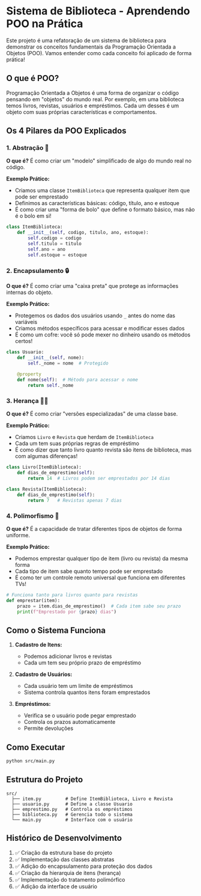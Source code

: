 # Sistema de Biblioteca - Aprendendo POO na Prática

Este projeto é uma refatoração de um sistema de biblioteca para demonstrar os conceitos fundamentais da Programação Orientada a Objetos (POO). Vamos entender como cada conceito foi aplicado de forma prática!

## O que é POO?

Programação Orientada a Objetos é uma forma de organizar o código pensando em "objetos" do mundo real. Por exemplo, em uma biblioteca temos livros, revistas, usuários e empréstimos. Cada um desses é um objeto com suas próprias características e comportamentos.

## Os 4 Pilares da POO Explicados

### 1. Abstração 🎯
**O que é?** É como criar um "modelo" simplificado de algo do mundo real no código.

**Exemplo Prático:**
- Criamos uma classe `ItemBiblioteca` que representa qualquer item que pode ser emprestado
- Definimos as características básicas: código, título, ano e estoque
- É como criar uma "forma de bolo" que define o formato básico, mas não é o bolo em si!

```python
class ItemBiblioteca:
    def __init__(self, codigo, titulo, ano, estoque):
        self.codigo = codigo
        self.titulo = titulo
        self.ano = ano
        self.estoque = estoque
```

### 2. Encapsulamento 🔒
**O que é?** É como criar uma "caixa preta" que protege as informações internas do objeto.

**Exemplo Prático:**
- Protegemos os dados dos usuários usando `_` antes do nome das variáveis
- Criamos métodos específicos para acessar e modificar esses dados
- É como um cofre: você só pode mexer no dinheiro usando os métodos certos!

```python
class Usuario:
    def __init__(self, nome):
        self._nome = nome  # Protegido
    
    @property
    def nome(self):  # Método para acessar o nome
        return self._nome
```

### 3. Herança 👨‍👦
**O que é?** É como criar "versões especializadas" de uma classe base.

**Exemplo Prático:**
- Criamos `Livro` e `Revista` que herdam de `ItemBiblioteca`
- Cada um tem suas próprias regras de empréstimo
- É como dizer que tanto livro quanto revista são itens de biblioteca, mas com algumas diferenças!

```python
class Livro(ItemBiblioteca):
    def dias_de_emprestimo(self):
        return 14  # Livros podem ser emprestados por 14 dias

class Revista(ItemBiblioteca):
    def dias_de_emprestimo(self):
        return 7   # Revistas apenas 7 dias
```

### 4. Polimorfismo 🔄
**O que é?** É a capacidade de tratar diferentes tipos de objetos de forma uniforme.

**Exemplo Prático:**
- Podemos emprestar qualquer tipo de item (livro ou revista) da mesma forma
- Cada tipo de item sabe quanto tempo pode ser emprestado
- É como ter um controle remoto universal que funciona em diferentes TVs!

```python
# Funciona tanto para livros quanto para revistas
def emprestar(item):
    prazo = item.dias_de_emprestimo()  # Cada item sabe seu prazo
    print(f"Emprestado por {prazo} dias")
```

## Como o Sistema Funciona

1. **Cadastro de Itens:**
   - Podemos adicionar livros e revistas
   - Cada um tem seu próprio prazo de empréstimo

2. **Cadastro de Usuários:**
   - Cada usuário tem um limite de empréstimos
   - Sistema controla quantos itens foram emprestados

3. **Empréstimos:**
   - Verifica se o usuário pode pegar emprestado
   - Controla os prazos automaticamente
   - Permite devoluções

## Como Executar
```bash
python src/main.py
```

## Estrutura do Projeto
```
src/
  ├── item.py         # Define ItemBiblioteca, Livro e Revista
  ├── usuario.py      # Define a classe Usuario
  ├── emprestimo.py   # Controla os empréstimos
  ├── biblioteca.py   # Gerencia todo o sistema
  └── main.py         # Interface com o usuário
```

## Histórico de Desenvolvimento
1. ✅ Criação da estrutura base do projeto
2. ✅ Implementação das classes abstratas
3. ✅ Adição do encapsulamento para proteção dos dados
4. ✅ Criação da hierarquia de itens (herança)
5. ✅ Implementação do tratamento polimórfico
6. ✅ Adição da interface de usuário